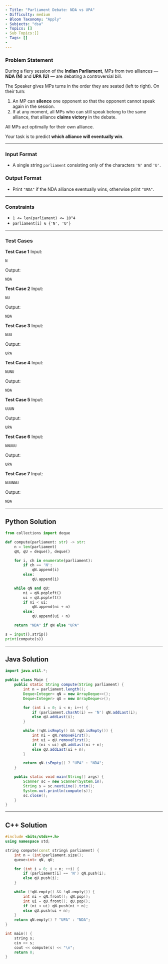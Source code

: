 ```yaml
---
- Title: "Parliament Debate: NDA vs UPA"
- Difficulty: medium
- Bloom Taxonomy: "Apply"
- Subjects: "dsa"
- Topics: []
- Sub Topics:[]
- Tags: []
-
---
```


### Problem Statement

During a fiery session of the **Indian Parliament**, MPs from two alliances — **NDA (N)** and **UPA (U)** — are debating a controversial bill.

The Speaker gives MPs turns in the order they are seated (left to right). On their turn:

1. An MP can **silence** one opponent so that the opponent cannot speak again in the session.
2. If at any moment, all MPs who can still speak belong to the same alliance, that alliance **claims victory** in the debate.

All MPs act optimally for their own alliance.

Your task is to predict **which alliance will eventually win**.

---

### Input Format

* A single string `parliament` consisting only of the characters `'N'` and `'U'`.

### Output Format

* Print `"NDA"` if the NDA alliance eventually wins, otherwise print `"UPA"`.

---

### Constraints

* `1 <= len(parliament) <= 10^4`
* `parliament[i] ∈ {'N', 'U'}`

---

### Test Cases

**Test Case 1**
Input:

```
N
```

Output:

```
NDA
```

**Test Case 2**
Input:

```
NU
```

Output:

```
NDA
```

**Test Case 3**
Input:

```
NUU
```

Output:

```
UPA
```

**Test Case 4**
Input:

```
NUNU
```

Output:

```
NDA
```

**Test Case 5**
Input:

```
UUUN
```

Output:

```
UPA
```

**Test Case 6**
Input:

```
NNUUU
```

Output:

```
UPA
```

**Test Case 7**
Input:

```
NUUNNU
```

Output:

```
NDA
```

---

## Python Solution

```python
from collections import deque

def compute(parliament: str) -> str:
    n = len(parliament)
    qN, qU = deque(), deque()

    for i, ch in enumerate(parliament):
        if ch == 'N':
            qN.append(i)
        else:
            qU.append(i)

    while qN and qU:
        ni = qN.popleft()
        ui = qU.popleft()
        if ni < ui:
            qN.append(ni + n)
        else:
            qU.append(ui + n)

    return "NDA" if qN else "UPA"

s = input().strip()
print(compute(s))
```

---

## Java Solution

```java
import java.util.*;

public class Main {
    public static String compute(String parliament) {
        int n = parliament.length();
        Deque<Integer> qN = new ArrayDeque<>();
        Deque<Integer> qU = new ArrayDeque<>();

        for (int i = 0; i < n; i++) {
            if (parliament.charAt(i) == 'N') qN.addLast(i);
            else qU.addLast(i);
        }

        while (!qN.isEmpty() && !qU.isEmpty()) {
            int ni = qN.removeFirst();
            int ui = qU.removeFirst();
            if (ni < ui) qN.addLast(ni + n);
            else qU.addLast(ui + n);
        }

        return qN.isEmpty() ? "UPA" : "NDA";
    }

    public static void main(String[] args) {
        Scanner sc = new Scanner(System.in);
        String s = sc.nextLine().trim();
        System.out.println(compute(s));
        sc.close();
    }
}
```

---

## C++ Solution

```cpp
#include <bits/stdc++.h>
using namespace std;

string compute(const string& parliament) {
    int n = (int)parliament.size();
    queue<int> qN, qU;

    for (int i = 0; i < n; ++i) {
        if (parliament[i] == 'N') qN.push(i);
        else qU.push(i);
    }

    while (!qN.empty() && !qU.empty()) {
        int ni = qN.front(); qN.pop();
        int ui = qU.front(); qU.pop();
        if (ni < ui) qN.push(ni + n);
        else qU.push(ui + n);
    }
    return qN.empty() ? "UPA" : "NDA";
}

int main() {
    string s;
    cin >> s;
    cout << compute(s) << "\n";
    return 0;
}
```
